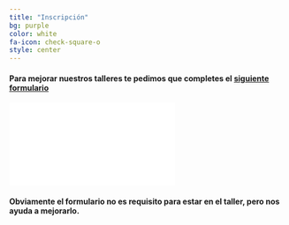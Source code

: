 ```yaml
---
title: "Inscripción"
bg: purple
color: white
fa-icon: check-square-o
style: center
---
```


#### Para mejorar nuestros talleres te pedimos que completes el [siguiente formulario](http://goo.gl/forms/EaZxy7R1My)
####

<div class="icontain">
<iframe src="//docs.google.com/forms/d/1rwPv6e1TenuSgZcBIPTbVb2qztIB2YaIJj0lye2ADJE/viewform?embedded=true" frameborder="0" marginheight="0" marginwidth="0">Cargando...</iframe>
</div>

#### 
#### Obviamente el formulario **no es requisito** para estar en el taller, pero nos ayuda a mejorarlo.


